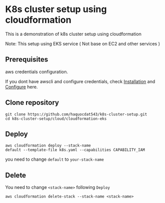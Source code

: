 # K8s cluster setup using cloudformation
This is a demonstration of k8s cluster setup using cloudformation

Note: This setup using EKS service ( Not base on EC2 and other services )
## Prerequisites
aws credentials configuration.

If you dont have awscli and configure credentials, check [Installation](https://docs.aws.amazon.com/cli/latest/userguide/getting-started-install.html) and [Configure](https://docs.aws.amazon.com/cli/latest/reference/configure/) here.
## Clone repository
```
git clone https://github.com/haquocdat543/k8s-cluster-setup.git
cd k8s-cluster-setup/cloud/cloudformation-eks
```
## Deploy
```
aws cloudformation deploy --stack-name
default --template-file k8s.yaml --capabilities CAPABILITY_IAM
```
you need to change `default` to `your-stack-name` 
## Delete
You need to change `<stack-name>` following `Deploy`
```
aws cloudformation delete-stack --stack-name <stack-name>
```

